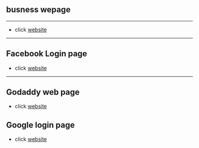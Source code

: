 ## busness wepage
----

- click [website](https://Ramsakal143.github.io/webpage/index.html)
----

## Facebook Login page


- click [website](https://Ramsakal143.github.io/webpage/facebook-login/index.html)
----

## Godaddy web page


- click [website](https://Ramsakal143.github.io/webpage/Godaddy/index.html)


## Google login page


- click [website](https://Ramsakal143.github.io/webpage/Google/index.html)
